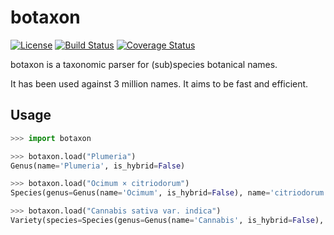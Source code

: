 botaxon
=======

[![License](https://img.shields.io/pypi/l/botaxon.svg)](https://github.com/ggueret/botaxon/blob/master/LICENSE)
[![Build Status](https://img.shields.io/travis/ggueret/botaxon/master.svg)](https://travis-ci.org/ggueret/botaxon)
[![Coverage Status](https://img.shields.io/coveralls/github/ggueret/botaxon/master.svg)](https://coveralls.io/github/ggueret/botaxon?branch=master)

botaxon is a taxonomic parser for (sub)species botanical names.

It has been used against 3 million names.
It aims to be fast and efficient.


Usage
-----

```python
>>> import botaxon

>>> botaxon.load("Plumeria")
Genus(name='Plumeria', is_hybrid=False)

>>> botaxon.load("Ocimum × citriodorum")
Species(genus=Genus(name='Ocimum', is_hybrid=False), name='citriodorum', is_hybrid=True)

>>> botaxon.load("Cannabis sativa var. indica")
Variety(species=Species(genus=Genus(name='Cannabis', is_hybrid=False), name='sativa', is_hybrid=False), name='indica')
```